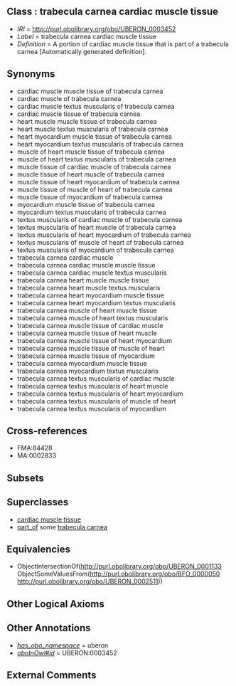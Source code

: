 
## Class : trabecula carnea cardiac muscle tissue

 * *IRI* = http://purl.obolibrary.org/obo/UBERON_0003452
 * *Label* = trabecula carnea cardiac muscle tissue
 * *Definition* = A portion of cardiac muscle tissue that is part of a trabecula carnea [Automatically generated definition].

## Synonyms

 * cardiac muscle muscle tissue of trabecula carnea
 * cardiac muscle of trabecula carnea
 * cardiac muscle textus muscularis of trabecula carnea
 * cardiac muscle tissue of trabecula carnea
 * heart muscle muscle tissue of trabecula carnea
 * heart muscle textus muscularis of trabecula carnea
 * heart myocardium muscle tissue of trabecula carnea
 * heart myocardium textus muscularis of trabecula carnea
 * muscle of heart muscle tissue of trabecula carnea
 * muscle of heart textus muscularis of trabecula carnea
 * muscle tissue of cardiac muscle of trabecula carnea
 * muscle tissue of heart muscle of trabecula carnea
 * muscle tissue of heart myocardium of trabecula carnea
 * muscle tissue of muscle of heart of trabecula carnea
 * muscle tissue of myocardium of trabecula carnea
 * myocardium muscle tissue of trabecula carnea
 * myocardium textus muscularis of trabecula carnea
 * textus muscularis of cardiac muscle of trabecula carnea
 * textus muscularis of heart muscle of trabecula carnea
 * textus muscularis of heart myocardium of trabecula carnea
 * textus muscularis of muscle of heart of trabecula carnea
 * textus muscularis of myocardium of trabecula carnea
 * trabecula carnea cardiac muscle
 * trabecula carnea cardiac muscle muscle tissue
 * trabecula carnea cardiac muscle textus muscularis
 * trabecula carnea heart muscle muscle tissue
 * trabecula carnea heart muscle textus muscularis
 * trabecula carnea heart myocardium muscle tissue
 * trabecula carnea heart myocardium textus muscularis
 * trabecula carnea muscle of heart muscle tissue
 * trabecula carnea muscle of heart textus muscularis
 * trabecula carnea muscle tissue of cardiac muscle
 * trabecula carnea muscle tissue of heart muscle
 * trabecula carnea muscle tissue of heart myocardium
 * trabecula carnea muscle tissue of muscle of heart
 * trabecula carnea muscle tissue of myocardium
 * trabecula carnea myocardium muscle tissue
 * trabecula carnea myocardium textus muscularis
 * trabecula carnea textus muscularis of cardiac muscle
 * trabecula carnea textus muscularis of heart muscle
 * trabecula carnea textus muscularis of heart myocardium
 * trabecula carnea textus muscularis of muscle of heart
 * trabecula carnea textus muscularis of myocardium

## Cross-references

 * FMA:84428
 * MA:0002833

## Subsets


## Superclasses

 * [cardiac muscle tissue](../../UBERON/33/UBERON_0001133.md)
 * [part_of](../../BFO/50/BFO_0000050.md) some [trabecula carnea](../../UBERON/11/UBERON_0002511.md)

## Equivalencies

 * ObjectIntersectionOf(<http://purl.obolibrary.org/obo/UBERON_0001133> ObjectSomeValuesFrom(<http://purl.obolibrary.org/obo/BFO_0000050> <http://purl.obolibrary.org/obo/UBERON_0002511>))

## Other Logical Axioms


## Other Annotations

 * *[has_obo_namespace](../../ce/oboInOwl#hasOBONamespace.md)* = uberon
 * *[oboInOwl#id](../../id/oboInOwl#id.md)* = UBERON:0003452

## External Comments

